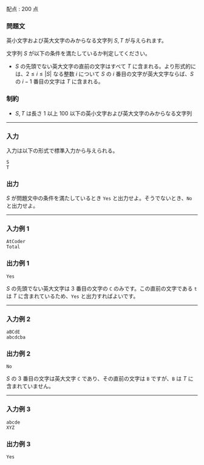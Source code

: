 配点 : $200$ 点

### 問題文

英小文字および英大文字のみからなる文字列 $S, T$ が与えられます。

文字列 $S$ が以下の条件を満たしているか判定してください。

  * $S$ の先頭でない英大文字の直前の文字はすべて $T$ に含まれる。より形式的には、$2 \leq i \leq |S|$ なる整数 $i$ について $S$ の $i$ 番目の文字が英大文字ならば、$S$ の $i-1$ 番目の文字は $T$ に含まれる。



### 制約

  * $S, T$ は長さ $1$ 以上 $100$ 以下の英小文字および英大文字のみからなる文字列



* * *

### 入力

入力は以下の形式で標準入力から与えられる。
    
    
    S
    T

### 出力

$S$ が問題文中の条件を満たしているとき `Yes` と出力せよ。そうでないとき、`No` と出力せよ。

* * *

### 入力例 1
    
    
    AtCoder
    Total

### 出力例 1
    
    
    Yes

$S$ の先頭でない英大文字は $3$ 番目の文字の `C` のみです。この直前の文字である `t` は $T$ に含まれているため、`Yes` と出力すればよいです。

* * *

### 入力例 2
    
    
    aBCdE
    abcdcba

### 出力例 2
    
    
    No

$S$ の $3$ 番目の文字は英大文字 `C` であり、その直前の文字は `B` ですが、`B` は $T$ に含まれていません。

* * *

### 入力例 3
    
    
    abcde
    XYZ

### 出力例 3
    
    
    Yes